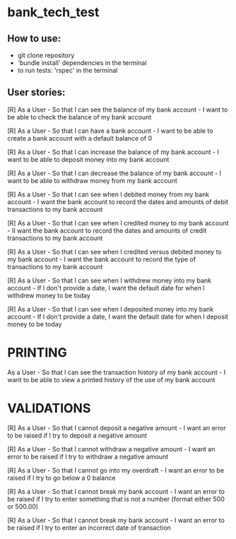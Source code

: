 # bank_tech_test

## How to use:

* git clone repository
* 'bundle install' dependencies in the terminal
* to run tests: 'rspec' in the terminal

## User stories:

[R] As a User -
So that I can see the balance of my bank account -
I want to be able to check the balance of my bank account

[R] As a User -
So that I can have a bank account -
I want to be able to create a bank account with a default balance of 0

[R] As a User -
So that I can increase the balance of my bank account -
I want to be able to deposit money into my bank account

[R] As a User -
So that I can decrease the balance of my bank account -
I want to be able to withdraw money from my bank account

[R] As a User -
So that I can see when I debited money from my bank account -
I want the bank account to record the dates and amounts of debit transactions to my bank account

[R] As a User -
So that I can see when I credited money to my bank account -
II want the bank account to record the dates and amounts of credit transactions to my bank account

[R] As a User -
So that I can see when I credited versus debited money to my bank account -
I want the bank account to record the type of transactions to my bank account

[R] As a User -
So that I can see when I withdrew money into my bank account -
If I don't provide a date, I want the default date for when I withdrew money to be today

[R] As a User -
So that I can see when I deposited money into my bank account -
If I don't provide a date, I want the default date for when I deposit money to be today

# PRINTING

As a User -
So that I can see the transaction history of my bank account -
I want to be able to view a printed history of the use of my bank account

# VALIDATIONS

[R] As a User -
So that I cannot deposit a negative amount -
I want an error to be raised if I try to deposit a negative amount

[R] As a User -
So that I cannot withdraw a negative amount -
I want an error to be raised if I try to withdraw a negative amount

[R] As a User -
So that I cannot go into my overdraft -
I want an error to be raised if I try to go below a 0 balance

[R] As a User -
So that I cannot break my bank account -
I want an error to be raised if I try to enter something that is not a number (format either 500 or 500.00)

[R] As a User -
So that I cannot break my bank account -
I want an error to be raised if I try to enter an incorrect date of transaction
